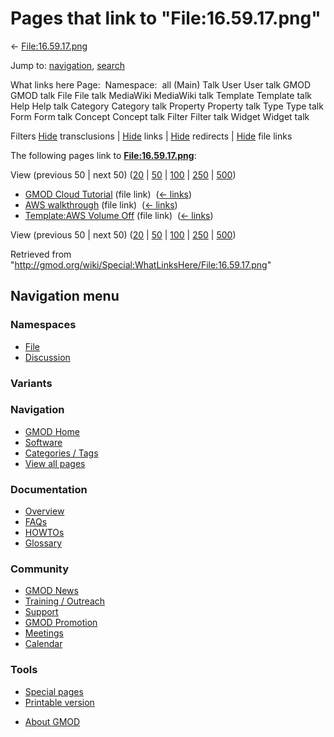 <div id="mw-page-base" class="noprint">

</div>

<div id="mw-head-base" class="noprint">

</div>

<div id="content" class="mw-body" role="main">

<span id="top"></span>

<div id="mw-js-message" style="display:none;">

</div>



# <span dir="auto">Pages that link to "File:16.59.17.png"</span>

<div id="bodyContent">

<div id="contentSub">

← [File:16.59.17.png](/wiki/File:16.59.17.png "File:16.59.17.png")

</div>

<div id="jump-to-nav" class="mw-jump">

Jump to: [navigation](#mw-navigation), [search](#p-search)

</div>

<div id="mw-content-text">

What links here Page:  Namespace:  all (Main) Talk User User talk GMOD
GMOD talk File File talk MediaWiki MediaWiki talk Template Template talk
Help Help talk Category Category talk Property Property talk Type Type
talk Form Form talk Concept Concept talk Filter Filter talk Widget
Widget talk

Filters
[Hide](/mediawiki/index.php?title=Special:WhatLinksHere/File:16.59.17.png&hidetrans=1 "Special:WhatLinksHere/File:16.59.17.png")
transclusions \|
[Hide](/mediawiki/index.php?title=Special:WhatLinksHere/File:16.59.17.png&hidelinks=1 "Special:WhatLinksHere/File:16.59.17.png")
links \|
[Hide](/mediawiki/index.php?title=Special:WhatLinksHere/File:16.59.17.png&hideredirs=1 "Special:WhatLinksHere/File:16.59.17.png")
redirects \|
[Hide](/mediawiki/index.php?title=Special:WhatLinksHere/File:16.59.17.png&hideimages=1 "Special:WhatLinksHere/File:16.59.17.png")
file links

The following pages link to
**[File:16.59.17.png](/wiki/File:16.59.17.png "File:16.59.17.png")**:

View (previous 50 \| next 50)
([20](/mediawiki/index.php?title=Special:WhatLinksHere/File:16.59.17.png&limit=20 "Special:WhatLinksHere/File:16.59.17.png")
\|
[50](/mediawiki/index.php?title=Special:WhatLinksHere/File:16.59.17.png&limit=50 "Special:WhatLinksHere/File:16.59.17.png")
\|
[100](/mediawiki/index.php?title=Special:WhatLinksHere/File:16.59.17.png&limit=100 "Special:WhatLinksHere/File:16.59.17.png")
\|
[250](/mediawiki/index.php?title=Special:WhatLinksHere/File:16.59.17.png&limit=250 "Special:WhatLinksHere/File:16.59.17.png")
\|
[500](/mediawiki/index.php?title=Special:WhatLinksHere/File:16.59.17.png&limit=500 "Special:WhatLinksHere/File:16.59.17.png"))

- [GMOD Cloud Tutorial](/wiki/GMOD_Cloud_Tutorial "GMOD Cloud Tutorial")
  (file link) ‎ <span class="mw-whatlinkshere-tools">([←
  links](/mediawiki/index.php?title=Special:WhatLinksHere&target=GMOD+Cloud+Tutorial "Special:WhatLinksHere"))</span>
- [AWS walkthrough](/wiki/AWS_walkthrough "AWS walkthrough") (file link)
  ‎ <span class="mw-whatlinkshere-tools">([←
  links](/mediawiki/index.php?title=Special:WhatLinksHere&target=AWS+walkthrough "Special:WhatLinksHere"))</span>
- [Template:AWS Volume
  Off](/wiki/Template:AWS_Volume_Off "Template:AWS Volume Off") (file
  link) ‎ <span class="mw-whatlinkshere-tools">([←
  links](/mediawiki/index.php?title=Special:WhatLinksHere&target=Template%3AAWS+Volume+Off "Special:WhatLinksHere"))</span>

View (previous 50 \| next 50)
([20](/mediawiki/index.php?title=Special:WhatLinksHere/File:16.59.17.png&limit=20 "Special:WhatLinksHere/File:16.59.17.png")
\|
[50](/mediawiki/index.php?title=Special:WhatLinksHere/File:16.59.17.png&limit=50 "Special:WhatLinksHere/File:16.59.17.png")
\|
[100](/mediawiki/index.php?title=Special:WhatLinksHere/File:16.59.17.png&limit=100 "Special:WhatLinksHere/File:16.59.17.png")
\|
[250](/mediawiki/index.php?title=Special:WhatLinksHere/File:16.59.17.png&limit=250 "Special:WhatLinksHere/File:16.59.17.png")
\|
[500](/mediawiki/index.php?title=Special:WhatLinksHere/File:16.59.17.png&limit=500 "Special:WhatLinksHere/File:16.59.17.png"))

</div>

<div class="printfooter">

Retrieved from
"<http://gmod.org/wiki/Special:WhatLinksHere/File:16.59.17.png>"

</div>

<div id="catlinks" class="catlinks catlinks-allhidden">

</div>

<div class="visualClear">

</div>

</div>

</div>

<div id="mw-navigation">

## Navigation menu

<div id="mw-head">



<div id="left-navigation">

<div id="p-namespaces" class="vectorTabs" role="navigation"
aria-labelledby="p-namespaces-label">

### Namespaces

- <span id="ca-nstab-image"><a href="/wiki/File:16.59.17.png" accesskey="c"
  title="View the file page [c]">File</a></span>
- <span id="ca-talk"><a
  href="/mediawiki/index.php?title=File_talk:16.59.17.png&amp;action=edit&amp;redlink=1"
  accesskey="t"
  title="Discussion about the content page [t]">Discussion</a></span>

</div>

<div id="p-variants" class="vectorMenu emptyPortlet" role="navigation"
aria-labelledby="p-variants-label">

### 

### Variants[](#)

<div class="menu">

</div>

</div>

</div>





</div>

</div>

</div>

<div id="mw-panel">

<div id="p-logo" role="banner">

<a href="/wiki/Main_Page"
style="background-image: url(http://gmod.org/images/GMOD-cogs.png);"
title="Visit the main page"></a>

</div>

<div id="p-Navigation" class="portal" role="navigation"
aria-labelledby="p-Navigation-label">

### Navigation

<div class="body">

- <span id="n-GMOD-Home">[GMOD Home](/wiki/Main_Page)</span>
- <span id="n-Software">[Software](/wiki/GMOD_Components)</span>
- <span id="n-Categories-.2F-Tags">[Categories /
  Tags](/wiki/Categories)</span>
- <span id="n-View-all-pages">[View all
  pages](/wiki/Special:AllPages)</span>

</div>

</div>

<div id="p-Documentation" class="portal" role="navigation"
aria-labelledby="p-Documentation-label">

### Documentation

<div class="body">

- <span id="n-Overview">[Overview](/wiki/Overview)</span>
- <span id="n-FAQs">[FAQs](/wiki/Category:FAQ)</span>
- <span id="n-HOWTOs">[HOWTOs](/wiki/Category:HOWTO)</span>
- <span id="n-Glossary">[Glossary](/wiki/Glossary)</span>

</div>

</div>

<div id="p-Community" class="portal" role="navigation"
aria-labelledby="p-Community-label">

### Community

<div class="body">

- <span id="n-GMOD-News">[GMOD News](/wiki/GMOD_News)</span>
- <span id="n-Training-.2F-Outreach">[Training /
  Outreach](/wiki/Training_and_Outreach)</span>
- <span id="n-Support">[Support](/wiki/Support)</span>
- <span id="n-GMOD-Promotion">[GMOD
  Promotion](/wiki/GMOD_Promotion)</span>
- <span id="n-Meetings">[Meetings](/wiki/Meetings)</span>
- <span id="n-Calendar">[Calendar](/wiki/Calendar)</span>

</div>

</div>

<div id="p-tb" class="portal" role="navigation"
aria-labelledby="p-tb-label">

### Tools

<div class="body">

- <span id="t-specialpages"><a href="/wiki/Special:SpecialPages" accesskey="q"
  title="A list of all special pages [q]">Special pages</a></span>
- <span id="t-print"><a
  href="/mediawiki/index.php?title=Special:WhatLinksHere/File:16.59.17.png&amp;printable=yes"
  rel="alternate" accesskey="p"
  title="Printable version of this page [p]">Printable version</a></span>

</div>

</div>

</div>

</div>

<div id="footer" role="contentinfo">

- <span id="footer-places-about">[About
  GMOD](/wiki/GMOD:About "GMOD:About")</span>

<!-- -->






</div>
